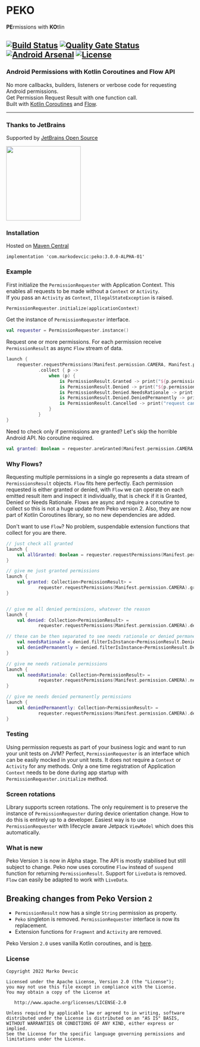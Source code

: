 # PEKO

**PE**rmissions with **KO**tlin

[![Build Status](https://travis-ci.org/deva666/Peko.svg?branch=master)](https://travis-ci.org/deva666/Peko) [![Quality Gate Status](https://sonarcloud.io/api/project_badges/measure?project=deva666_Peko&metric=alert_status)](https://sonarcloud.io/dashboard?id=deva666_Peko) [![Android Arsenal](https://img.shields.io/badge/Android%20Arsenal-Peko-blue.svg?style=flat)](https://android-arsenal.com/details/1/6861) [![License](https://img.shields.io/badge/License-Apache%202.0-blue.svg)](https://opensource.org/licenses/Apache-2.0)
---

### Android Permissions with Kotlin Coroutines and Flow API

No more callbacks, builders, listeners or verbose code for requesting Android permissions.  
Get Permission Request Result with one function call.    
Built with [Kotlin Coroutines](https://github.com/Kotlin/kotlinx.coroutines)
and [Flow](https://kotlinlang.org/api/kotlinx.coroutines/kotlinx-coroutines-core/kotlinx.coroutines.flow/-flow/).
***

### Thanks to JetBrains

Supported by [JetBrains Open Source](https://www.jetbrains.com/community/opensource/#support)

[<img src="https://resources.jetbrains.com/storage/products/company/brand/logos/jb_beam.png" width=200 height=200/>](https://www.jetbrains.com/)

### Installation

Hosted on [Maven Central](https://search.maven.org/artifact/com.markodevcic/peko/2.2.0/aar)

```
implementation 'com.markodevcic:peko:3.0.0-ALPHA-01'
```

### Example

First initialize the `PermissionRequester` with Application Context. This enables all requests to be made without
a `Context` or `Activity`.   
If you pass an `Activity` as `Context`, `IllegalStateException` is raised.

```kotlin
PermissionRequester.initialize(applicationContext)
```

Get the instance of `PermissionRequester` interface.

```kotlin
val requester = PermissionRequester.instance()
```

Request one or more permissions. For each permission receive `PermissionResult` as async `Flow` stream of data.

```kotlin
launch {
	requester.requestPermissions(Manifest.permission.CAMERA, Manifest.permission.READ_CONTACTS)
			.collect { p ->
				when (p) {
					is PermissionResult.Granted -> print("${p.permission} granted") // nice, proceed 
					is PermissionResult.Denied -> print("${p.permission} denied") // denied, not interested in reason
					is PermissionResult.Denied.NeedsRationale -> print("${p.permission} needs rationale") // show rationale
					is PermissionResult.Denied.DeniedPermanently -> print("${p.permission} denied for good") // no go
					is PermissionResult.Cancelled -> print("request cancelled") // op canceled, repeat the request
				}
			}
}
```
Need to check only if permissions are granted? Let's skip the horrible Android API. No coroutine required.
```kotlin
val granted: Boolean = requester.areGranted(Manifest.permission.CAMERA, Manifest.permission.READ_CONTACTS)

```

### Why Flows?

Requesting multiple permissions in a single go represents a data stream of `PermissionsResult` objects. `Flow` fits here
perfectly. Each permission requested is either granted or denied, with `Flow` we can operate on each emitted result item
and inspect it individually, that is check if it is Granted, Denied or Needs Rationale. Flows are async and require a
coroutine to collect so this is not a huge update from Peko version 2. Also, they are now part of Kotlin Coroutines
library, so no new dependencies are added.

Don't want to use `Flow`? No problem, suspendable extension functions that collect for you are there.

```kotlin
// just check all granted
launch {
	val allGranted: Boolean = requester.requestPermissions(Manifest.permission.CAMERA).allGranted()
}

// give me just granted permissions
launch {
	val granted: Collection<PermissionResult> =
			requester.requestPermissions(Manifest.permission.CAMERA).grantedPermissions()
}


// give me all denied permissions, whatever the reason
launch {
	val denied: Collection<PermissionResult> =
			requester.requestPermissions(Manifest.permission.CAMERA).deniedPermissions()

// these can be then separated to see needs rationale or denied permanently permissions
	val needsRationale = denied.filterIsInstance<PermissionResult.Denied.NeedsRationale>()
	val deniedPermanently = denied.filterIsInstance<PermissionResult.Denied.DeniedPermanently>()
}

// give me needs rationale permissions
launch {
	val needsRationale: Collection<PermissionResult> =
			requester.requestPermissions(Manifest.permission.CAMERA).needsRationalePermissions()
}

// give me needs denied permanently permissions
launch {
	val deniedPermanently: Collection<PermissionResult> =
			requester.requestPermissions(Manifest.permission.CAMERA).deniedPermanently()
}
```

### Testing

Using permission requests as part of your business logic and want to run your unit tests on JVM?
Perfect, `PermissionRequester` is an interface which can be easily mocked in your unit tests. It does not require
a `Context` or `Activity` for any methods. Only a one time registration of Application `Context` needs to be done during
app startup with `PermissionRequester.initialize` method.

### Screen rotations

Library supports screen rotations. The only requirement is to preserve the instance of `PermissionRequester` during
device orientation change. How to do this is entirely up to a developer. Easiest way is to use `PermissionRequester`
with lifecycle aware Jetpack `ViewModel` which does this automatically.

### What is new

Peko Version `3` is now in Alpha stage. The API is mostly stabilised but still subject to change. Peko now uses
coroutine `Flow` instead of `suspend` function for returning `PermissionResult`. Support for `LiveData` is
removed. `Flow` can easily be adapted to work with `LiveData`.

## Breaking changes from Peko Version `2`

* `PermissionResult` now has a single `String` permission as property.
* `Peko` singleton is removed. `PermissionRequester` interface is now its replacement.
* Extension functions for `Fragment` and `Activity` are removed.

Peko Version `2.0` uses vanilla Kotlin coroutines, and is [here](https://github.com/deva666/Peko/tree/release/2.0.0).

### License

```text
Copyright 2022 Marko Devcic

Licensed under the Apache License, Version 2.0 (the "License");
you may not use this file except in compliance with the License.
You may obtain a copy of the License at

   http://www.apache.org/licenses/LICENSE-2.0

Unless required by applicable law or agreed to in writing, software
distributed under the License is distributed on an "AS IS" BASIS,
WITHOUT WARRANTIES OR CONDITIONS OF ANY KIND, either express or implied.
See the License for the specific language governing permissions and
limitations under the License.
```
